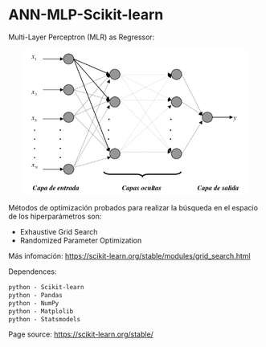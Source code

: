 # ANN-MLP-Scikit-learn

Multi-Layer Perceptron (MLR) as Regressor:

<p align="center">
  <img width=450 src="mlp-network.png"/>
 </p>


Métodos de optimización probados para realizar la búsqueda en el espacio de los hiperparámetros son:
* Exhaustive Grid Search
* Randomized Parameter Optimization

Más infomación: https://scikit-learn.org/stable/modules/grid_search.html

Dependences:

    python - Scikit-learn
    python - Pandas
    python - NumPy
    python - Matplolib
    python - Statsmodels



Page source:
 https://scikit-learn.org/stable/


